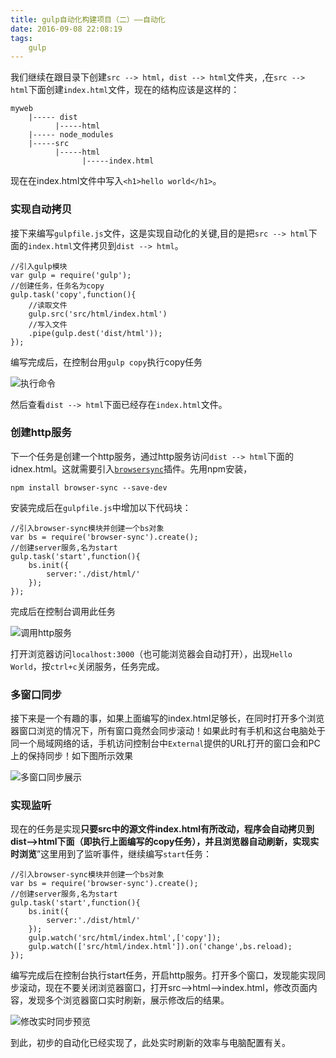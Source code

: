 ```yaml
---
title: gulp自动化构建项目（二）——自动化
date: 2016-09-08 22:08:19
tags:
	gulp
---
```


我们继续在跟目录下创建`src --> html`，`dist --> html`文件夹，,在`src --> html`下面创建`index.html`文件，现在的结构应该是这样的：
```
myweb
	|----- dist
		  |-----html
	|----- node_modules
	|-----src
		  |-----html
			    |-----index.html
```
<!--more-->

现在在index.html文件中写入`<h1>hello world</h1>`。

### 实现自动拷贝

接下来编写`gulpfile.js`文件，这是实现自动化的关键,目的是把`src --> html`下面的`index.html`文件拷贝到`dist --> html`。

```
//引入gulp模块
var gulp = require('gulp');
//创建任务，任务名为copy
gulp.task('copy',function(){
	//读取文件
	gulp.src('src/html/index.html')
	//写入文件
	.pipe(gulp.dest('dist/html'));
});
```
编写完成后，在控制台用`gulp copy`执行copy任务

![执行命令](http://ob9qd20l4.bkt.clouddn.com/13.jpg)

然后查看`dist --> html`下面已经存在`index.html`文件。

### 创建http服务

下一个任务是创建一个http服务，通过http服务访问`dist --> html`下面的idnex.html。这就需要引入[`browsersync`](https://www.browsersync.io/)插件。先用npm安装，
```
npm install browser-sync --save-dev
```
安装完成后在`gulpfile.js`中增加以下代码块：

```
//引入browser-sync模块并创建一个bs对象
var bs = require('browser-sync').create();
//创建server服务,名为start
gulp.task('start',function(){
	bs.init({
		server:'./dist/html/'
	});
});
```
完成后在控制台调用此任务

![调用http服务](http://ob9qd20l4.bkt.clouddn.com/14.jpg)

打开浏览器访问`localhost:3000`（也可能浏览器会自动打开），出现`Hello World`，按`ctrl+c`关闭服务，任务完成。

### 多窗口同步
接下来是一个有趣的事，如果上面编写的index.html足够长，在同时打开多个浏览器窗口浏览的情况下，所有窗口竟然会同步滚动！如果此时有手机和这台电脑处于同一个局域网络的话，手机访问控制台中`External`提供的URL打开的窗口会和PC上的保持同步！如下图所示效果

![多窗口同步展示](http://ob9qd20l4.bkt.clouddn.com/15.gif)

### 实现监听
现在的任务是实现**只要src中的源文件index.html有所改动，程序会自动拷贝到dist-->html下面（即执行上面编写的copy任务），并且浏览器自动刷新，实现实时浏览**”这里用到了监听事件，继续编写`start`任务：

```
//引入browser-sync模块并创建一个bs对象
var bs = require('browser-sync').create();
//创建server服务,名为start
gulp.task('start',function(){
	bs.init({
		server:'./dist/html/'
	});
	gulp.watch('src/html/index.html',['copy']);
	gulp.watch(['src/html/index.html']).on('change',bs.reload);
});
```
编写完成后在控制台执行start任务，开启http服务。打开多个窗口，发现能实现同步滚动，现在不要关闭浏览器窗口，打开src-->html-->index.html，修改页面内容，发现多个浏览器窗口实时刷新，展示修改后的结果。

![修改实时同步预览](http://ob9qd20l4.bkt.clouddn.com/16.gif)

到此，初步的自动化已经实现了，此处实时刷新的效率与电脑配置有关。

